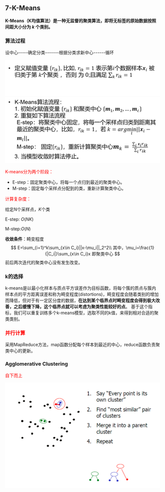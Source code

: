 ## 7-K-Means

**K-Means（K均值算法）是一种无监督的聚类算法，即将无标签的原始数据按照间距大小分为 $k$ 个类别。**



### 算法过程

设中心-----确定分类-------根据分类求新中心------循环

<img src="imag/图片37.png" style="zoom:50%;" />
<img src="imag/图片38.png" style="zoom:50%;" />

<font color='red'>K-means分为两个阶段：</font>

* E-step：固定聚类中心，将每一个点归到最近的聚类中心。
* M-step：固定每个采样点分配到的类，重新计算聚类中心。



<font color='red'>计算复杂度：</font>

给定$N$个采样点，$K$个类

E-step: $O(NK)$

M-step:$O(N)$



**收敛条件**：畸变程度
$$
E=\sum_{i=1}^k\sum_{x\in C_i}||x-\mu_i||_2^2\\
其中，\mu_i=\frac{1}{|C_i|}\sum_{x\in C_i}x 即聚类中心
$$
前后两次迭代的聚类中心没有发生改变。



### k的选择

k-means是以最小化样本与质点平方误差作为目标函数，将每个簇的质点与簇内样本点的平方距离误差和称为畸变程度(distortions)，畸变程度会随着类别的增加而降低，但对于有一定区分度的数据，**在达到某个临界点时畸变程度会得到极大改善，之后缓慢下降，这个临界点就可以考虑为聚类性能较好的点**。 基于这个指标，我们可以重复训练多个k-means模型，选取不同的k值，来得到相对合适的聚类类别。



### <font color='red'>并行计算</font>

采用MapReduce方法，map函数分配每个样本到最近的中心，reduce函数负责聚类中心的更新。



### Agglomerative Clustering

<font color='red'>自下而上</font>

<img src="imag/图片39.png"  />